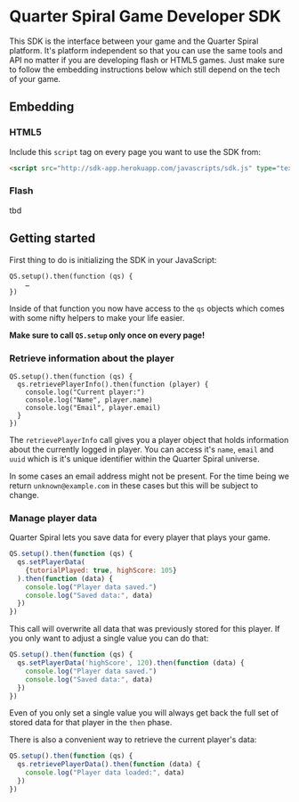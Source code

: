 # Quarter Spiral Game Developer SDK

This SDK is the interface between your game and the Quarter Spiral platform. It's platform independent so that you can use the same tools and API no matter if you are developing flash or HTML5 games. Just make sure to follow the embedding instructions below which still depend on the tech of your game.

## Embedding

### HTML5

Include this ``script`` tag on every page you want to use the SDK from:

```html
<script src="http://sdk-app.herokuapp.com/javascripts/sdk.js" type="text/javascript"></script>
```

### Flash

tbd

## Getting started

First thing to do is initializing the SDK in your JavaScript:

```javsacript
QS.setup().then(function (qs) {
    …
})
```

Inside of that function you now have access to the ``qs`` objects which comes with some nifty helpers to make your life easier.

**Make sure to call ``QS.setup`` only once on every page!**

### Retrieve information about the player

```javsacript
QS.setup().then(function (qs) {
  qs.retrievePlayerInfo().then(function (player) {
    console.log("Current player:")
    console.log("Name", player.name)
    console.log("Email", player.email)
  }
})
```

The ``retrievePlayerInfo`` call gives you a player object that holds information about the currently logged in player. You can access it's ``name``, ``email`` and ``uuid`` which is it's unique identifier within the Quarter Spiral universe.

In some cases an email address might not be present. For the time being we return ``unknown@example.com`` in these cases but this will be subject to change.

### Manage player data

Quarter Spiral lets you save data for every player that plays your game.

```javascript
QS.setup().then(function (qs) {
  qs.setPlayerData(
    {tutorialPlayed: true, highScore: 105}
  ).then(function (data) {
    console.log("Player data saved.")
    console.log("Saved data:", data)
  })
})
```

This call will overwrite all data that was previously stored for this player. If you only want to adjust a single value you can do that:

```javascript
QS.setup().then(function (qs) {
  qs.setPlayerData('highScore', 120).then(function (data) {
    console.log("Player data saved.")
    console.log("Saved data:", data)
  })
})
```

Even of you only set a single value you will always get back the full set of stored data for that player in the ``then`` phase.

There is also a convenient way to retrieve the current player's data:

```javascript
QS.setup().then(function (qs) {
  qs.retrievePlayerData().then(function (data) {
    console.log("Player data loaded:", data)
  })
})
```